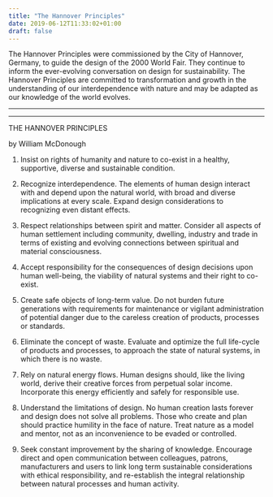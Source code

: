 ```yaml
---
title: "The Hannover Principles"
date: 2019-06-12T11:33:02+01:00
draft: false
---
```



The Hannover Principles were commissioned by the City of Hannover, Germany, to guide the design of the 2000 World Fair. They continue to inform the ever-evolving conversation on design for sustainability. The Hannover Principles are committed to transformation and growth in the understanding of our interdependence with nature and may be adapted as our knowledge of the world evolves.

---
---


THE HANNOVER PRINCIPLES

by William McDonough


1. Insist on rights of humanity and nature to co-exist in a healthy, supportive, diverse and sustainable condition.

2. Recognize interdependence. The elements of human design interact with and depend upon the natural world, with broad and diverse implications at every scale. Expand design considerations to recognizing even distant effects.

3. Respect relationships between spirit and matter. Consider all aspects of human settlement including community, dwelling, industry and trade in terms of existing and evolving connections between spiritual and material consciousness.

4. Accept responsibility for the consequences of design decisions upon human well-being, the viability of natural systems and their right to co-exist.

5. Create safe objects of long-term value. Do not burden future generations with requirements for maintenance or vigilant administration of potential danger due to the careless creation of products, processes or standards.

6. Eliminate the concept of waste. Evaluate and optimize the full life-cycle of products and processes, to approach the state of natural systems, in which there is no waste.

7. Rely on natural energy flows. Human designs should, like the living world, derive their creative forces from perpetual solar income. Incorporate this energy efficiently and safely for responsible use.

8. Understand the limitations of design. No human creation lasts forever and design does not solve all problems. Those who create and plan should practice humility in the face of nature. Treat nature as a model and mentor, not as an inconvenience to be evaded or controlled.

9. Seek constant improvement by the sharing of knowledge. Encourage direct and open communication between colleagues, patrons, manufacturers and users to link long term sustainable considerations with ethical responsibility, and re-establish the integral relationship between natural processes and human activity.
